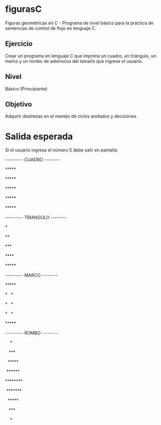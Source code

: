 # figurasC
Figuras geométricas en C - Programa de nivel básico para la práctica de sentencias de control de flujo en lenguaje C.

## Ejercicio

Crear un programa en lenguaje C que imprima un cuadro, un triángulo, un marco y un rombo de asteriscos del tamaño que ingrese el usuario.

## Nivel
Básico (Principiante)

## Objetivo
Adquirir destrezas en el manejo de ciclos anidados y decisiones

# Salida esperada

Si el usuario ingresa el número 5 debe salir en pantalla:

--------- CUADRO --------

&ast;&ast;&ast;&ast;&ast;

&ast;&ast;&ast;&ast;&ast;

&ast;&ast;&ast;&ast;&ast;

&ast;&ast;&ast;&ast;&ast;

&ast;&ast;&ast;&ast;&ast;

--------- TRIANGULO --------

&ast;

&ast;&ast;

&ast;&ast;&ast;

&ast;&ast;&ast;&ast;

&ast;&ast;&ast;&ast;&ast;

--------- MARCO --------

&ast;&ast;&ast;&ast;&ast;

&ast;&#160;&#160;&#160;&ast;

&ast;&#160;&#160;&#160;&ast;

&ast;&#160;&#160;&#160;&ast;

&ast;&ast;&ast;&ast;&ast;

--------- ROMBO --------

&#160;&#160;&#160;&#160;&ast;
   
&#160;&#160;&#160;&ast;&ast;&ast;
   
&#160;&#160;&ast;&ast;&ast;&ast;&ast;
  
&#160;&ast;&ast;&ast;&ast;&ast;&ast;
 
&ast;&ast;&ast;&ast;&ast;&ast;&ast;&ast;

&#160;&ast;&ast;&ast;&ast;&ast;&ast;&ast;
 
&#160;&#160;&ast;&ast;&ast;&ast;&ast;
  
&#160;&#160;&#160;&ast;&ast;&ast;
   
&#160;&#160;&#160;&#160;&ast;

